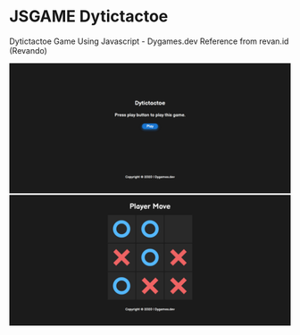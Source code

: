 # JSGAME Dytictactoe
Dytictactoe Game Using Javascript - Dygames.dev
Reference from revan.id (Revando)

<img src="https://raw.githubusercontent.com/dyprast/JSGAME_Dytictactoe/master/screenshoot/home.png">
<img src="https://raw.githubusercontent.com/dyprast/JSGAME_Dytictactoe/master/screenshoot/play.png">
